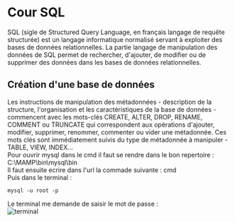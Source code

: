 # Cour SQL
SQL (sigle de Structured Query Language, en français langage de requête structurée) est un langage informatique normalisé servant à exploiter des bases de données relationnelles. La partie langage de manipulation des données de SQL permet de rechercher, d'ajouter, de modifier ou de supprimer des données dans les bases de données relationnelles.
## Création d'une base de données
Les instructions de manipulation des métadonnées - description de la structure, l'organisation et les caractéristiques de la base de données - commencent avec les mots-clés CREATE, ALTER, DROP, RENAME, COMMENT ou TRUNCATE qui correspondent aux opérations d'ajouter, modifier, supprimer, renommer, commenter ou vider une métadonnée. Ces mots clés sont immédiatement suivis du type de métadonnée à manipuler - TABLE, VIEW, INDEX...  
Pour ouvrir mysql dans le cmd il faut se rendre dans le bon repertoire :  
C:\MAMP\bin\mysql\bin  
Il faut ensuite ecrire dans l'url la commade suivante : cmd  
Puis dans le terminal :  
```
mysql -u root -p
```
Le terminal me demande de saisir le mot de passe :  
![terminal](C:\Users\messa\OneDrive\Bureau\SQL\img\Capture.PNG)